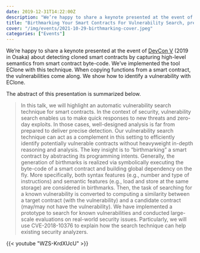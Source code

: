 ```yaml
---
date: 2019-12-31T14:22:00Z
description: "We’re happy to share a keynote presented at the event of DevCon V (2019 in Osaka) about detecting cloned smart contracts by capturing high-level semantics from smart contract byte-code. We’ve implemented the tool EClone with this technique. When copying functions from a smart contract, the vulnerabilities come along. We show how to identify a vulnerability with EClone."
title: "Birthmarking Your Smart Contracts For Vulnerability Search, presented on DevCon V"
cover: "/img/events/2021-10-29-birthmarking-cover.jpeg"
categories: ["Events"]
---
```


We’re happy to share a keynote presented at the event of [DevCon V](https://archive.devcon.org/devcon-5/details/) (2019 in Osaka) about detecting cloned smart contracts by capturing high-level semantics from smart contract byte-code. We’ve implemented the tool EClone with this technique. When copying functions from a smart contract, the vulnerabilities come along. We show how to identify a vulnerability with EClone.

The abstract of this presentation is summarized below.

> In this talk, we will highlight an automatic vulnerability search technique for smart contracts. In the context of security, vulnerability search enables us to make quick responses to new threats and zero-day exploits. In those cases, well-designed analysis is far from prepared to deliver precise detection. Our vulnerability search technique can act as a complement in this setting to efficiently identify potentially vulnerable contracts without heavyweight in-depth reasoning and analysis. The key insight is to “birthmarking” a smart contract by abstracting its programming intents. Generally, the generation of birthmarks is realized via symbolically executing the byte-code of a smart contract and building global dependency on the fly. More specifically, both syntax features (e.g., number and type of instructions) and semantic features (e.g., load and store at the same storage) are considered in birthmarks. Then, the task of searching for a known vulnerability is converted to computing a similarity between a target contract (with the vulnerability) and a candidate contract (may/may not have the vulnerability). We have implemented a prototype to search for known vulnerabilities and conducted large-scale evaluations on real-world security issues. Particularly, we will use CVE­-2018-­10376 to explain how the search technique can help existing security analyzers.

{{< youtube "WZS-KrdXUcU" >}}
